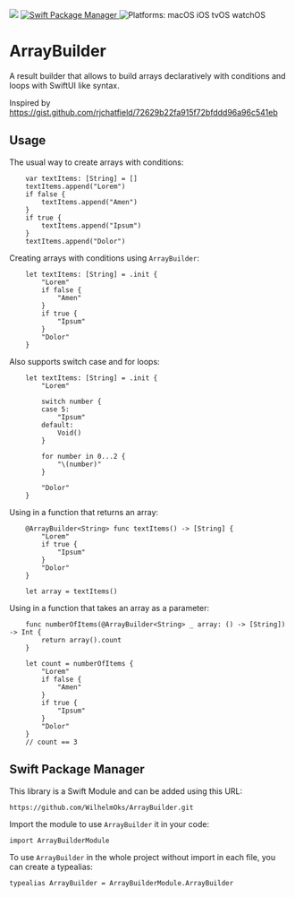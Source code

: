 <p>
    <img src="https://img.shields.io/badge/Swift-5-orange.svg" />
    <a href="https://swift.org/package-manager">
        <img src="https://img.shields.io/badge/spm-compatible-brightgreen.svg?style=flat" alt="Swift Package Manager" />
    </a>
    <img src="https://img.shields.io/badge/platforms-macOS iOS tvOS watchOS-brightgreen.svg?style=flat" alt="Platforms: macOS iOS tvOS watchOS" />
</p>

# ArrayBuilder

A result builder that allows to build arrays declaratively with conditions and loops with SwiftUI like syntax.

Inspired by https://gist.github.com/rjchatfield/72629b22fa915f72bfddd96a96c541eb

## Usage

The usual way to create arrays with conditions:
```
    var textItems: [String] = []
    textItems.append("Lorem")
    if false {
        textItems.append("Amen")
    }
    if true {
        textItems.append("Ipsum")
    }
    textItems.append("Dolor")
```

Creating arrays with conditions using `ArrayBuilder`:
```
    let textItems: [String] = .init {
        "Lorem"
        if false {
            "Amen"
        }
        if true {
            "Ipsum"
        }
        "Dolor"
    }
```

Also supports switch case and for loops:
```
    let textItems: [String] = .init {
        "Lorem"
        
        switch number {
        case 5:
            "Ipsum"
        default:
            Void()
        }
        
        for number in 0...2 {
            "\(number)"
        }
        
        "Dolor"
    }
```

Using in a function that returns an array:
```
    @ArrayBuilder<String> func textItems() -> [String] {        
        "Lorem"
        if true {
            "Ipsum"
        }
        "Dolor"
    }
```
```
    let array = textItems()
```

Using in a function that takes an array as a parameter:
```
    func numberOfItems(@ArrayBuilder<String> _ array: () -> [String]) -> Int {
        return array().count
    }
```
```
    let count = numberOfItems {
        "Lorem"
        if false {
            "Amen"
        }
        if true {
            "Ipsum"
        }
        "Dolor"
    }
    // count == 3
```

## Swift Package Manager

This library is a Swift Module and can be added using this URL:
```
https://github.com/WilhelmOks/ArrayBuilder.git
```

Import the module to use `ArrayBuilder` it in your code:
```
import ArrayBuilderModule
``` 

To use `ArrayBuilder` in the whole project without import in each file, you can create a typealias:
```
typealias ArrayBuilder = ArrayBuilderModule.ArrayBuilder
```
